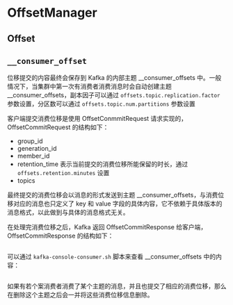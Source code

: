 # OffsetManager


## Offset



## `__consumer_offset`
位移提交的内容最终会保存到 Kafka 的内部主题 __consumer_offsets 中。一般情况下，当集群中第一次有消费者消费消息时会自动创建主题 __consumer_offsets，副本因子可以通过 ```offsets.topic.replication.factor``` 参数设置，分区数可以通过 ```offsets.topic.num.partitions``` 参数设置

客户端提交消费位移是使用 OffsetConmmitRequest 请求实现的，OffsetCommitRequest 的结构如下：
- group_id
- generation_id
- member_id
- retention_time 表示当前提交的消费位移所能保留的时长，通过 ```offsets.retention.minutes``` 设置
- topics

最终提交的消费位移会以消息的形式发送到主题 __consumer_offsets，与消费位移对应的消息也只定义了 key 和 value 字段的具体内容，它不依赖于具体版本的消息格式，以此做到与具体的消息格式无关。

在处理完消费位移之后，Kafka 返回 OffsetCommitResponse 给客户端，OffsetCommitResponse 的结构如下：
```java
```
可以通过 ```kafka-console-consumer.sh``` 脚本来查看 __consumer_offsets 中的内容：
```shell
```
如果有若个案消费者消费了某个主题的消息，并且也提交了相应的消费位移，那么在删除这个主题之后会一并将这些消费位移信息删除。